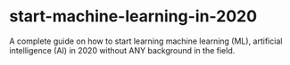 # start-machine-learning-in-2020
A complete guide on how to start learning machine learning (ML), artificial intelligence (AI) in 2020 without ANY background in the field.
